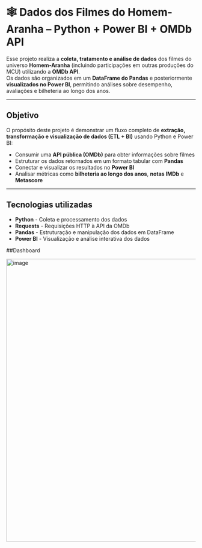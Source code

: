 # 🕸️ Dados dos Filmes do Homem-Aranha – Python + Power BI + OMDb API

Esse projeto realiza a **coleta, tratamento e análise de dados** dos filmes do universo **Homem-Aranha** (incluindo participações em outras produções do MCU) utilizando a **OMDb API**.  
Os dados são organizados em um **DataFrame do Pandas** e posteriormente **visualizados no Power BI**, permitindo análises sobre desempenho, avaliações e bilheteria ao longo dos anos. 

---

## Objetivo
O propósito deste projeto é demonstrar um fluxo completo de **extração, transformação e visualização de dados (ETL + BI)** usando Python e Power BI:

- Consumir uma **API pública (OMDb)** para obter informações sobre filmes  
- Estruturar os dados retornados em um formato tabular com **Pandas**  
- Conectar e visualizar os resultados no **Power BI**  
- Analisar métricas como **bilheteria ao longo dos anos**, **notas IMDb** e **Metascore**  

---

## Tecnologias utilizadas
- **Python** - Coleta e processamento dos dados
- **Requests** - Requisições HTTP à API da OMDb  
- **Pandas** - Estruturação e manipulação dos dados em DataFrame
- **Power BI** - Visualização e análise interativa dos dados

##Dashboard

<img width="1332" height="750" alt="image" src="https://github.com/user-attachments/assets/b43a08dd-ecd6-4356-935e-9b7daedcd661" />

